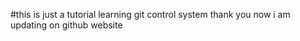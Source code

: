 #this is just a tutorial
learning git control system
thank you 
now i am updating on github website 
